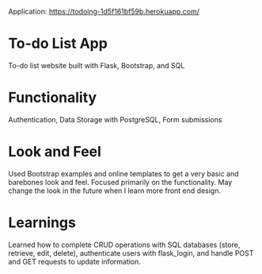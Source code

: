 Application: https://todoing-1d5f161bf59b.herokuapp.com/

# To-do List App
 To-do list website built with Flask, Bootstrap, and SQL 

# Functionality 
Authentication, Data Storage with PostgreSQL, Form submissions 

# Look and Feel 
Used Bootstrap examples and online templates to get a very basic and barebones look and feel. Focused primarily on the functionality. May change the look in the future when I learn more front end design. 

# Learnings
Learned how to complete CRUD operations with SQL databases (store, retrieve, edit, delete), authenticate users with flask_login, and handle POST and GET requests to update information.  


